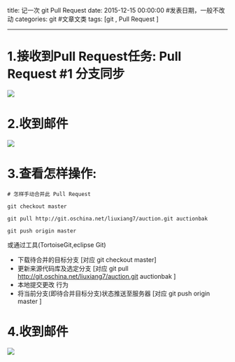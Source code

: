 title: 记一次 git  Pull Request
date: 2015-12-15 00:00:00 #发表日期，一般不改动
categories: git  #文章文类
tags: [git , Pull Request ]



---
# 1.接收到Pull Request任务: Pull Request #1 分支同步

![]( http://ll-blog.oss-cn-hangzhou.aliyuncs.com/15-12-15/82136519.jpg)


<!--


-->





# 2.收到邮件
![]( http://ll-blog.oss-cn-hangzhou.aliyuncs.com/15-12-15/81861364.jpg)


<!--


-->



# 3.查看怎样操作:
```
# 怎样手动合并此 Pull Request

git checkout master
   
git pull http://git.oschina.net/liuxiang7/auction.git auctionbak
 
git push origin master
```
或通过工具(TortoiseGit,eclipse Git)
* 下载待合并的目标分支 [对应  git checkout master]
*   更新来源代码库及选定分支 [对应  git pull http://git.oschina.net/liuxiang7/auction.git auctionbak ]
*   本地提交更改 行为
*   将当前分支(即待合并目标分支)状态推送至服务器 [对应  git push origin master ]


# 4.收到邮件
![]( http://ll-blog.oss-cn-hangzhou.aliyuncs.com/15-12-15/79177319.jpg)


<!-- 


-->



<!-- more -->




